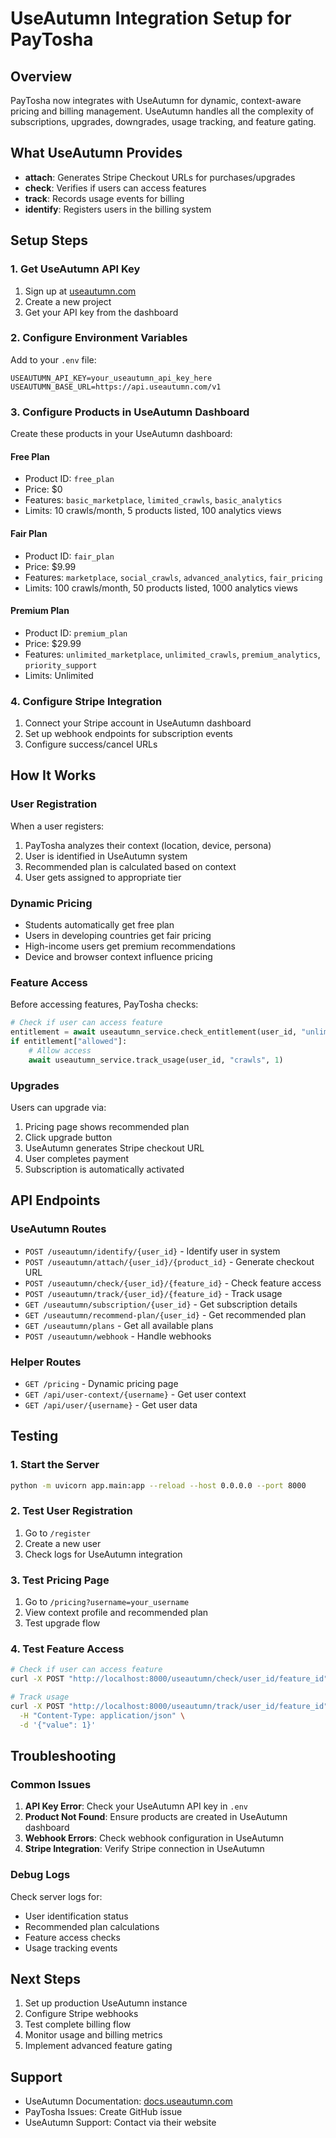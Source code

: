 # UseAutumn Integration Setup for PayTosha

## Overview
PayTosha now integrates with UseAutumn for dynamic, context-aware pricing and billing management. UseAutumn handles all the complexity of subscriptions, upgrades, downgrades, usage tracking, and feature gating.

## What UseAutumn Provides
- **attach**: Generates Stripe Checkout URLs for purchases/upgrades
- **check**: Verifies if users can access features
- **track**: Records usage events for billing
- **identify**: Registers users in the billing system

## Setup Steps

### 1. Get UseAutumn API Key
1. Sign up at [useautumn.com](https://useautumn.com)
2. Create a new project
3. Get your API key from the dashboard

### 2. Configure Environment Variables
Add to your `.env` file:
```env
USEAUTUMN_API_KEY=your_useautumn_api_key_here
USEAUTUMN_BASE_URL=https://api.useautumn.com/v1
```

### 3. Configure Products in UseAutumn Dashboard
Create these products in your UseAutumn dashboard:

#### Free Plan
- Product ID: `free_plan`
- Price: $0
- Features: `basic_marketplace`, `limited_crawls`, `basic_analytics`
- Limits: 10 crawls/month, 5 products listed, 100 analytics views

#### Fair Plan
- Product ID: `fair_plan`
- Price: $9.99
- Features: `marketplace`, `social_crawls`, `advanced_analytics`, `fair_pricing`
- Limits: 100 crawls/month, 50 products listed, 1000 analytics views

#### Premium Plan
- Product ID: `premium_plan`
- Price: $29.99
- Features: `unlimited_marketplace`, `unlimited_crawls`, `premium_analytics`, `priority_support`
- Limits: Unlimited

### 4. Configure Stripe Integration
1. Connect your Stripe account in UseAutumn dashboard
2. Set up webhook endpoints for subscription events
3. Configure success/cancel URLs

## How It Works

### User Registration
When a user registers:
1. PayTosha analyzes their context (location, device, persona)
2. User is identified in UseAutumn system
3. Recommended plan is calculated based on context
4. User gets assigned to appropriate tier

### Dynamic Pricing
- Students automatically get free plan
- Users in developing countries get fair pricing
- High-income users get premium recommendations
- Device and browser context influence pricing

### Feature Access
Before accessing features, PayTosha checks:
```python
# Check if user can access feature
entitlement = await useautumn_service.check_entitlement(user_id, "unlimited_crawls")
if entitlement["allowed"]:
    # Allow access
    await useautumn_service.track_usage(user_id, "crawls", 1)
```

### Upgrades
Users can upgrade via:
1. Pricing page shows recommended plan
2. Click upgrade button
3. UseAutumn generates Stripe checkout URL
4. User completes payment
5. Subscription is automatically activated

## API Endpoints

### UseAutumn Routes
- `POST /useautumn/identify/{user_id}` - Identify user in system
- `POST /useautumn/attach/{user_id}/{product_id}` - Generate checkout URL
- `POST /useautumn/check/{user_id}/{feature_id}` - Check feature access
- `POST /useautumn/track/{user_id}/{feature_id}` - Track usage
- `GET /useautumn/subscription/{user_id}` - Get subscription details
- `GET /useautumn/recommend-plan/{user_id}` - Get recommended plan
- `GET /useautumn/plans` - Get all available plans
- `POST /useautumn/webhook` - Handle webhooks

### Helper Routes
- `GET /pricing` - Dynamic pricing page
- `GET /api/user-context/{username}` - Get user context
- `GET /api/user/{username}` - Get user data

## Testing

### 1. Start the Server
```bash
python -m uvicorn app.main:app --reload --host 0.0.0.0 --port 8000
```

### 2. Test User Registration
1. Go to `/register`
2. Create a new user
3. Check logs for UseAutumn integration

### 3. Test Pricing Page
1. Go to `/pricing?username=your_username`
2. View context profile and recommended plan
3. Test upgrade flow

### 4. Test Feature Access
```bash
# Check if user can access feature
curl -X POST "http://localhost:8000/useautumn/check/user_id/feature_id"

# Track usage
curl -X POST "http://localhost:8000/useautumn/track/user_id/feature_id" \
  -H "Content-Type: application/json" \
  -d '{"value": 1}'
```

## Troubleshooting

### Common Issues
1. **API Key Error**: Check your UseAutumn API key in `.env`
2. **Product Not Found**: Ensure products are created in UseAutumn dashboard
3. **Webhook Errors**: Check webhook configuration in UseAutumn
4. **Stripe Integration**: Verify Stripe connection in UseAutumn

### Debug Logs
Check server logs for:
- User identification status
- Recommended plan calculations
- Feature access checks
- Usage tracking events

## Next Steps
1. Set up production UseAutumn instance
2. Configure Stripe webhooks
3. Test complete billing flow
4. Monitor usage and billing metrics
5. Implement advanced feature gating

## Support
- UseAutumn Documentation: [docs.useautumn.com](https://docs.useautumn.com)
- PayTosha Issues: Create GitHub issue
- UseAutumn Support: Contact via their website 